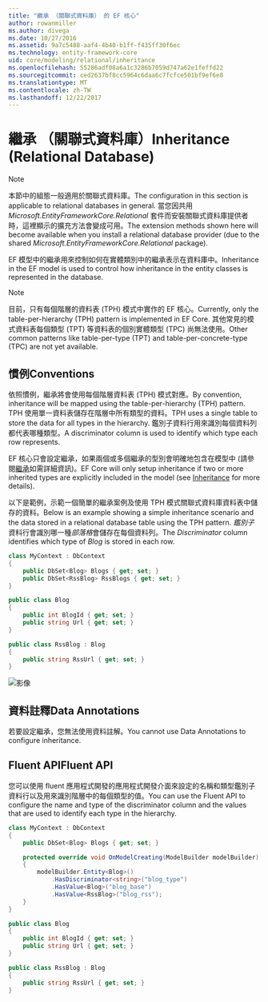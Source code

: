 ```yaml
---
title: "繼承 （關聯式資料庫） 的 EF 核心"
author: rowanmiller
ms.author: divega
ms.date: 10/27/2016
ms.assetid: 9a7c5488-aaf4-4b40-b1ff-f435ff30f6ec
ms.technology: entity-framework-core
uid: core/modeling/relational/inheritance
ms.openlocfilehash: 55286adf08a6a1c3286b7059d747a62e1feffd22
ms.sourcegitcommit: ced2637bf8cc5964c6daa6c7fcfce501bf9ef6e8
ms.translationtype: MT
ms.contentlocale: zh-TW
ms.lasthandoff: 12/22/2017
---
```

# <a name="inheritance-relational-database"></a><span data-ttu-id="7aca5-102">繼承 （關聯式資料庫）</span><span class="sxs-lookup"><span data-stu-id="7aca5-102">Inheritance (Relational Database)</span></span>

> [!NOTE]  
> <span data-ttu-id="7aca5-103">本節中的組態一般適用於關聯式資料庫。</span><span class="sxs-lookup"><span data-stu-id="7aca5-103">The configuration in this section is applicable to relational databases in general.</span></span> <span data-ttu-id="7aca5-104">當您因共用 *Microsoft.EntityFrameworkCore.Relational* 套件而安裝關聯式資料庫提供者時，這裡顯示的擴充方法會變成可用。</span><span class="sxs-lookup"><span data-stu-id="7aca5-104">The extension methods shown here will become available when you install a relational database provider (due to the shared *Microsoft.EntityFrameworkCore.Relational* package).</span></span>

<span data-ttu-id="7aca5-105">EF 模型中的繼承用來控制如何在實體類別中的繼承表示在資料庫中。</span><span class="sxs-lookup"><span data-stu-id="7aca5-105">Inheritance in the EF model is used to control how inheritance in the entity classes is represented in the database.</span></span>

> [!NOTE]  
> <span data-ttu-id="7aca5-106">目前，只有每個階層的資料表 (TPH) 模式中實作的 EF 核心。</span><span class="sxs-lookup"><span data-stu-id="7aca5-106">Currently, only the table-per-hierarchy (TPH) pattern is implemented in EF Core.</span></span> <span data-ttu-id="7aca5-107">其他常見的模式資料表每個類型 (TPT) 等資料表的個別實體類型 (TPC) 尚無法使用。</span><span class="sxs-lookup"><span data-stu-id="7aca5-107">Other common patterns like table-per-type (TPT) and table-per-concrete-type (TPC) are not yet available.</span></span>

## <a name="conventions"></a><span data-ttu-id="7aca5-108">慣例</span><span class="sxs-lookup"><span data-stu-id="7aca5-108">Conventions</span></span>

<span data-ttu-id="7aca5-109">依照慣例，繼承將會使用每個階層資料表 (TPH) 模式對應。</span><span class="sxs-lookup"><span data-stu-id="7aca5-109">By convention, inheritance will be mapped using the table-per-hierarchy (TPH) pattern.</span></span> <span data-ttu-id="7aca5-110">TPH 使用單一資料表儲存在階層中所有類型的資料。</span><span class="sxs-lookup"><span data-stu-id="7aca5-110">TPH uses a single table to store the data for all types in the hierarchy.</span></span> <span data-ttu-id="7aca5-111">鑑別子資料行用來識別每個資料列都代表哪種類型。</span><span class="sxs-lookup"><span data-stu-id="7aca5-111">A discriminator column is used to identify which type each row represents.</span></span>

<span data-ttu-id="7aca5-112">EF 核心只會設定繼承，如果兩個或多個繼承的型別會明確地包含在模型中 (請參閱[繼承](../inheritance.md)如需詳細資訊)。</span><span class="sxs-lookup"><span data-stu-id="7aca5-112">EF Core will only setup inheritance if two or more inherited types are explicitly included in the model (see [Inheritance](../inheritance.md) for more details).</span></span>

<span data-ttu-id="7aca5-113">以下是範例，示範一個簡單的繼承案例及使用 TPH 模式關聯式資料庫資料表中儲存的資料。</span><span class="sxs-lookup"><span data-stu-id="7aca5-113">Below is an example showing a simple inheritance scenario and the data stored in a relational database table using the TPH pattern.</span></span> <span data-ttu-id="7aca5-114">*鑑別子*資料行會識別哪一種*部落格*會儲存在每個資料列。</span><span class="sxs-lookup"><span data-stu-id="7aca5-114">The *Discriminator* column identifies which type of *Blog* is stored in each row.</span></span>

<!-- [!code-csharp[Main](samples/core/relational/Modeling/Conventions/Samples/InheritanceDbSets.cs)] -->
``` csharp
class MyContext : DbContext
{
    public DbSet<Blog> Blogs { get; set; }
    public DbSet<RssBlog> RssBlogs { get; set; }
}

public class Blog
{
    public int BlogId { get; set; }
    public string Url { get; set; }
}

public class RssBlog : Blog
{
    public string RssUrl { get; set; }
}
```

![影像](_static/inheritance-tph-data.png)

## <a name="data-annotations"></a><span data-ttu-id="7aca5-116">資料註釋</span><span class="sxs-lookup"><span data-stu-id="7aca5-116">Data Annotations</span></span>

<span data-ttu-id="7aca5-117">若要設定繼承，您無法使用資料註解。</span><span class="sxs-lookup"><span data-stu-id="7aca5-117">You cannot use Data Annotations to configure inheritance.</span></span>

## <a name="fluent-api"></a><span data-ttu-id="7aca5-118">Fluent API</span><span class="sxs-lookup"><span data-stu-id="7aca5-118">Fluent API</span></span>

<span data-ttu-id="7aca5-119">您可以使用 fluent 應用程式開發的應用程式開發介面來設定的名稱和類型鑑別子資料行以及用來識別階層中的每個類型的值。</span><span class="sxs-lookup"><span data-stu-id="7aca5-119">You can use the Fluent API to configure the name and type of the discriminator column and the values that are used to identify each type in the hierarchy.</span></span>

<!-- [!code-csharp[Main](samples/core/relational/Modeling/FluentAPI/Samples/InheritanceTPHDiscriminator.cs?highlight=7,8,9,10)] -->
``` csharp
class MyContext : DbContext
{
    public DbSet<Blog> Blogs { get; set; }

    protected override void OnModelCreating(ModelBuilder modelBuilder)
    {
        modelBuilder.Entity<Blog>()
            .HasDiscriminator<string>("blog_type")
            .HasValue<Blog>("blog_base")
            .HasValue<RssBlog>("blog_rss");
    }
}

public class Blog
{
    public int BlogId { get; set; }
    public string Url { get; set; }
}

public class RssBlog : Blog
{
    public string RssUrl { get; set; }
}
```
